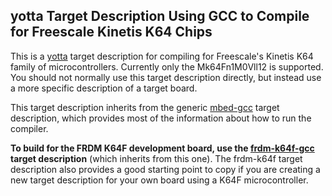 ## yotta Target Description Using GCC to Compile for Freescale Kinetis K64 Chips

This is a [yotta](https://github.com/ARMmbed/yotta) target description for
compiling for Freescale's Kinetis K64 family of microcontrollers. Currently
only the Mk64Fn1M0Vll12 is supported. You should not normally use this target
description directly, but instead use a more specific description of a target
board.

This target description inherits from the generic
[mbed-gcc](https://github.com/ARMmbed/target-mbed-gcc) target description,
which provides most of the information about how to run the compiler.

**To build for the FRDM K64F development board, use the
[frdm-k64f-gcc](https://github.com/ARMmbed/target-frdm-k64f-gcc) target
description** (which inherits from this one). The frdm-k64f target description
also provides a good starting point to copy if you are creating a new target
description for your own board using a K64F microcontroller.


